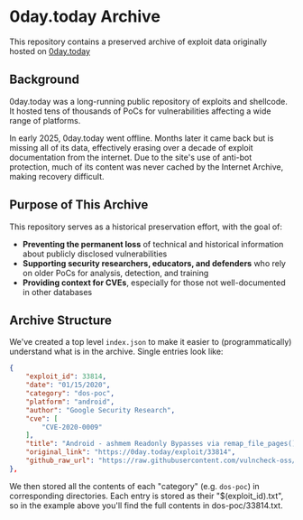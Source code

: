 # 0day.today Archive

This repository contains a preserved archive of exploit data originally hosted on [0day.today](https://0day.today)


## Background

0day.today was a long-running public repository of exploits and shellcode. It hosted tens of thousands of PoCs for vulnerabilities affecting a wide range of platforms.

In early 2025, 0day.today went offline. Months later it came back but is missing all of its data, effectively erasing over a decade of exploit documentation from the internet. Due to the site's use of anti-bot protection, much of its content was never cached by the Internet Archive, making recovery difficult.


## Purpose of This Archive

This repository serves as a historical preservation effort, with the goal of:

- **Preventing the permanent loss** of technical and historical information about publicly disclosed vulnerabilities
- **Supporting security researchers, educators, and defenders** who rely on older PoCs for analysis, detection, and training
- **Providing context for CVEs**, especially for those not well-documented in other databases


## Archive Structure

We've created a top level `index.json` to make it easier to (programmatically) understand what is in the archive. Single entries look like:

```json
{
    "exploit_id": 33814,
    "date": "01/15/2020",
    "category": "dos-poc",
    "platform": "android",
    "author": "Google Security Research",
    "cve": [
        "CVE-2020-0009"
    ],
    "title": "Android - ashmem Readonly Bypasses via remap_file_pages() and ASHMEM_UNPIN Exploit",
    "original_link": "https://0day.today/exploit/33814",
    "github_raw_url": "https://raw.githubusercontent.com/vulncheck-oss/0day.today.archive/main/dos-poc/33814.txt"
},
```

We then stored all the contents of each "category" (e.g. `dos-poc`) in corresponding directories. Each entry is stored as their "$(exploit_id).txt", so in the example above you'll find the full contents in dos-poc/33814.txt.
